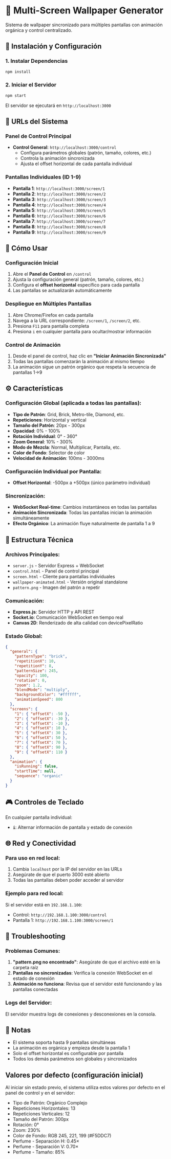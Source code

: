 # 🎨 Multi-Screen Wallpaper Generator

Sistema de wallpaper sincronizado para múltiples pantallas con animación orgánica y control centralizado.

## 🚀 Instalación y Configuración

### 1. Instalar Dependencias
```bash
npm install
```

### 2. Iniciar el Servidor
```bash
npm start
```

El servidor se ejecutará en `http://localhost:3000`

## 📱 URLs del Sistema

### Panel de Control Principal
- **Control General**: `http://localhost:3000/control`
  - Configura parámetros globales (patrón, tamaño, colores, etc.)
  - Controla la animación sincronizada
  - Ajusta el offset horizontal de cada pantalla individual

### Pantallas Individuales (ID 1-9)
- **Pantalla 1**: `http://localhost:3000/screen/1`
- **Pantalla 2**: `http://localhost:3000/screen/2`
- **Pantalla 3**: `http://localhost:3000/screen/3`
- **Pantalla 4**: `http://localhost:3000/screen/4`
- **Pantalla 5**: `http://localhost:3000/screen/5`
- **Pantalla 6**: `http://localhost:3000/screen/6`
- **Pantalla 7**: `http://localhost:3000/screen/7`
- **Pantalla 8**: `http://localhost:3000/screen/8`
- **Pantalla 9**: `http://localhost:3000/screen/9`

## 🎯 Cómo Usar

### Configuración Inicial
1. Abre el **Panel de Control** en `/control`
2. Ajusta la configuración general (patrón, tamaño, colores, etc.)
3. Configura el **offset horizontal** específico para cada pantalla
4. Las pantallas se actualizarán automáticamente

### Despliegue en Múltiples Pantallas
1. Abre Chrome/Firefox en cada pantalla
2. Navega a la URL correspondiente: `/screen/1`, `/screen/2`, etc.
3. Presiona `F11` para pantalla completa
4. Presiona `i` en cualquier pantalla para ocultar/mostrar información

### Control de Animación
1. Desde el panel de control, haz clic en **"Iniciar Animación Sincronizada"**
2. Todas las pantallas comenzarán la animación al mismo tiempo
3. La animación sigue un patrón orgánico que respeta la secuencia de pantallas 1→9

## ⚙️ Características

### Configuración Global (aplicada a todas las pantallas):
- **Tipo de Patrón**: Grid, Brick, Metro-tile, Diamond, etc.
- **Repeticiones**: Horizontal y vertical
- **Tamaño del Patrón**: 20px - 300px
- **Opacidad**: 0% - 100%
- **Rotación Individual**: 0° - 360°
- **Zoom General**: 10% - 300%
- **Modo de Mezcla**: Normal, Multiplicar, Pantalla, etc.
- **Color de Fondo**: Selector de color
- **Velocidad de Animación**: 100ms - 3000ms

### Configuración Individual por Pantalla:
- **Offset Horizontal**: -500px a +500px (único parámetro individual)

### Sincronización:
- **WebSocket Real-time**: Cambios instantáneos en todas las pantallas
- **Animación Sincronizada**: Todas las pantallas inician la animación simultáneamente
- **Efecto Orgánico**: La animación fluye naturalmente de pantalla 1 a 9

## 🔧 Estructura Técnica

### Archivos Principales:
- `server.js` - Servidor Express + WebSocket
- `control.html` - Panel de control principal
- `screen.html` - Cliente para pantallas individuales
- `wallpaper-animated.html` - Versión original standalone
- `pattern.png` - Imagen del patrón a repetir

### Comunicación:
- **Express.js**: Servidor HTTP y API REST
- **Socket.io**: Comunicación WebSocket en tiempo real
- **Canvas 2D**: Renderizado de alta calidad con devicePixelRatio

### Estado Global:
```json
{
  "general": {
    "patternType": "brick",
    "repetitionX": 10,
    "repetitionY": 8,
    "patternSize": 245,
    "opacity": 100,
    "rotation": 0,
    "zoom": 1.2,
    "blendMode": "multiply",
    "backgroundColor": "#ffffff",
    "animationSpeed": 800
  },
  "screens": {
    "1": { "offsetX": -50 },
    "2": { "offsetX": -30 },
    "3": { "offsetX": -10 },
    "4": { "offsetX": 10 },
    "5": { "offsetX": 30 },
    "6": { "offsetX": 50 },
    "7": { "offsetX": 70 },
    "8": { "offsetX": 90 },
    "9": { "offsetX": 110 }
  },
  "animation": {
    "isRunning": false,
    "startTime": null,
    "sequence": "organic"
  }
}
```

## 🎮 Controles de Teclado

En cualquier pantalla individual:
- **`i`**: Alternar información de pantalla y estado de conexión

## 🌐 Red y Conectividad

### Para uso en red local:
1. Cambia `localhost` por la IP del servidor en las URLs
2. Asegúrate de que el puerto 3000 esté abierto
3. Todas las pantallas deben poder acceder al servidor

### Ejemplo para red local:
Si el servidor está en `192.168.1.100`:
- Control: `http://192.168.1.100:3000/control`
- Pantalla 1: `http://192.168.1.100:3000/screen/1`

## 🐛 Troubleshooting

### Problemas Comunes:
1. **"pattern.png no encontrado"**: Asegúrate de que el archivo esté en la carpeta raíz
2. **Pantallas no sincronizadas**: Verifica la conexión WebSocket en el estado de conexión
3. **Animación no funciona**: Revisa que el servidor esté funcionando y las pantallas conectadas

### Logs del Servidor:
El servidor muestra logs de conexiones y desconexiones en la consola.

## 📝 Notas

- El sistema soporta hasta 9 pantallas simultáneas
- La animación es orgánica y empieza desde la pantalla 1
- Solo el offset horizontal es configurable por pantalla
- Todos los demás parámetros son globales y sincronizados

## Valores por defecto (configuración inicial)

Al iniciar sin estado previo, el sistema utiliza estos valores por defecto en el panel de control y en el servidor:

- Tipo de Patrón: Orgánico Complejo
- Repeticiones Horizontales: 13
- Repeticiones Verticales: 12
- Tamaño del Patrón: 300px
- Rotación: 0°
- Zoom: 230%
- Color de Fondo: RGB 245, 221, 199 (#F5DDC7)
- Perfume - Separación H: 0.45×
- Perfume - Separación V: 0.70×
- Perfume - Tamaño: 85%
